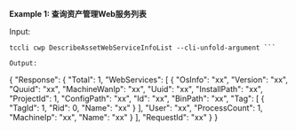 **Example 1: 查询资产管理Web服务列表**



Input: 

```
tccli cwp DescribeAssetWebServiceInfoList --cli-unfold-argument ```

Output: 
```
{
    "Response": {
        "Total": 1,
        "WebServices": [
            {
                "OsInfo": "xx",
                "Version": "xx",
                "Quuid": "xx",
                "MachineWanIp": "xx",
                "Uuid": "xx",
                "InstallPath": "xx",
                "ProjectId": 1,
                "ConfigPath": "xx",
                "Id": "xx",
                "BinPath": "xx",
                "Tag": [
                    {
                        "TagId": 1,
                        "Rid": 0,
                        "Name": "xx"
                    }
                ],
                "User": "xx",
                "ProcessCount": 1,
                "MachineIp": "xx",
                "Name": "xx"
            }
        ],
        "RequestId": "xx"
    }
}
```

